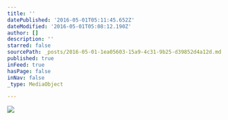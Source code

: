 ```yaml
---
title: ''
datePublished: '2016-05-01T05:11:45.652Z'
dateModified: '2016-05-01T05:08:12.190Z'
author: []
description: ''
starred: false
sourcePath: _posts/2016-05-01-1ea05603-15a9-4c31-9b25-d39852d4a12d.md
published: true
inFeed: true
hasPage: false
inNav: false
_type: MediaObject

---
```

![](https://the-grid-user-content.s3-us-west-2.amazonaws.com/3ef39ac3-266b-4182-b27f-803f26aecf62.jpg)